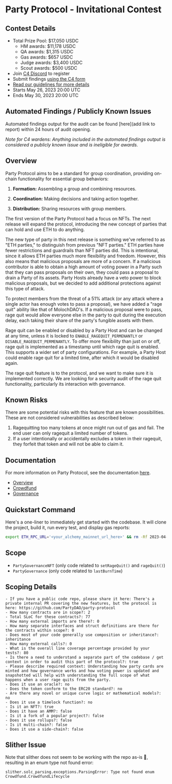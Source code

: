 # Party Protocol - Invitational Contest

## Contest Details
- Total Prize Pool: $17,050 USDC
  - HM awards: $11,178 USDC
  - QA awards: $1,315 USDC
  - Gas awards: $657 USDC
  - Judge awards: $3,400 USDC
  - Scout awards: $500 USDC
- Join [C4 Discord](https://discord.gg/code4rena) to register
- Submit findings [using the C4 form](https://code4rena.com/contests/2023-05-party-dao-invitational/submit)
- [Read our guidelines for more details](https://docs.code4rena.com/roles/wardens)
- Starts May 26, 2023 20:00 UTC
- Ends May 30, 2023 20:00 UTC

## Automated Findings / Publicly Known Issues

Automated findings output for the audit can be found [here](add link to report) within 24 hours of audit opening.

*Note for C4 wardens: Anything included in the automated findings output is considered a publicly known issue and is ineligible for awards.*

## Overview

Party Protocol aims to be a standard for group coordination, providing on-chain functionality for essential group behaviors:

1. **Formation:** Assembling a group and combining resources.

1. **Coordination:** Making decisions and taking action together.

1. **Distribution:** Sharing resources with group members.

The first version of the Party Protocol had a focus on NFTs. The next release will expand the protocol, introducing the new concept of parties that can hold and use ETH to do anything.

The new type of party in this next release is something we've referred to as "ETH parties," to distinguish from previous "NFT parties." ETH parties have fewer restrictions and guardrails than NFT parties did. This is intentional, since it allows ETH parties much more flexibility and freedom. However, this also means that malicious proposals are more of a concern. If a malicious contributor is able to obtain a high amount of voting power in a Party such that they can pass proposals on their own, they could pass a proposal to drain a Party of its assets. Party Hosts already have a veto power to block malicious proposals, but we decided to add additional protections against this type of attack.

To protect members from the threat of a 51% attack (or any attack where a single actor has enough votes to pass a proposal), we have added a "rage quit" ability like that of MolochDAO's. If a malicious proposal were to pass, rage quit would allow everyone else in the party to quit during the execution delay, each taking their share of the party's fungible assets with them.

Rage quit can be enabled or disabled by a Party Host and can be changed at any time, unless it is locked to `ENABLE_RAGEQUIT_PERMENANTLY` or `DISABLE_RAGEQUIT_PERMENANTLY`. To offer more flexibility than just on or off, rage quit is implemented as a timestamp until which rage quit is enabled. This supports a wider set of party configurations. For example, a Party Host could enable rage quit for a limited time, after which it would be disabled again.

The rage quit feature is to the protocol, and we want to make sure it is implemented correctly. We are looking for a security audit of the rage quit functionality, particularly its interaction with governance.

## Known Risks

There are some potential risks with this feature that are known possibilities. These are not considered vulnerabilities as described below:
1) Ragequitting too many tokens at once might run out of gas and fail. The end user can only ragequit a limited number of tokens.
2) If a user intentionally or accidentally excludes a token in their ragequit, they forfeit that token and will not be able to claim it.

## Documentation

For more information on Party Protocol, see the documentation [here](https://github.com/code-423n4/2023-04-party/tree/main/docs).

- [Overview](https://github.com/code-423n4/2023-04-party/blob/main/docs/README.md)
- [Crowdfund](https://github.com/code-423n4/2023-04-party/blob/main/docs/crowdfund.md)
- [Governance](https://github.com/code-423n4/2023-04-party/blob/main/docs/governance.md)

## Quickstart Command

Here's a one-liner to immediately get started with the codebase. It will clone the project, build it, run every test, and display gas reports:

```bash
export ETH_RPC_URL='<your_alchemy_mainnet_url_here>' && rm -Rf 2023-04-party || true && git clone https://github.com/code-423n4/2023-04-party -j8 --recurse-submodules && cd 2023-04-party && foundryup && forge install && yarn install && forge test -f $ETH_RPC_URL --gas-report
```

## Scope

- `PartyGovernanceNFT` (only code related to `setRageQuit()` and `rageQuit()`)
- `PartyGovernance` (only code related to `lastBurnTime`)

## Scoping Details

```
- If you have a public code repo, please share it here: There's a private internal PR covering the new features, but the protocol is here: https://github.com/PartyDAO/party-protocol
- How many contracts are in scope?: 2
- Total SLoC for these contracts?: 77
- How many external imports are there?: 0
- How many separate interfaces and struct definitions are there for the contracts within scope?: 0
- Does most of your code generally use composition or inheritance?: inheritance
- How many external calls?: 0
- What is the overall line coverage percentage provided by your tests?: 80
- Is there a need to understand a separate part of the codebase / get context in order to audit this part of the protocol?: true
- Please describe required context: Understanding how party cards are minted and how governance works and how voting power is updated and snapshotted will help with understanding the full scope of what happens when a user rage quits from the party.
- Does it use an oracle?: no
- Does the token conform to the ERC20 standard?: no
- Are there any novel or unique curve logic or mathematical models?: no
- Does it use a timelock function?: no
- Is it an NFT?: true
- Does it have an AMM?: false
- Is it a fork of a popular project?: false
- Does it use rollups?: false
- Is it multi-chain?: false
- Does it use a side-chain?: false
```

## Slither Issue

Note that slither does not seem to be working with the repo as-is 🤷, resulting in an enum type not found error:

```
slither.solc_parsing.exceptions.ParsingError: Type not found enum Crowdfund.CrowdfundLifecycle
```
